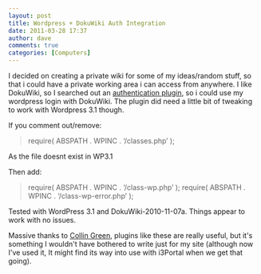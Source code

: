 ```yaml
---
layout: post
title: Wordpress + DokuWiki Auth Integration
date: 2011-03-28 17:37
author: dave
comments: true
categories: [Computers]
---
```

I decided on creating a private wiki for some of my ideas/random stuff, so that i could have a private working area i can access from anywhere. I like DokuWiki, so I searched out an <a href="http://keeyai.com/projects-and-releases/dokuwiki-tools/dokuwiki-and-wordpress-3x-authentication-integration/">authentication plugin</a>, so i could use my wordpress login with DokuWiki. The plugin did need a little bit of tweaking to work with Wordpress 3.1 though.

If you comment out/remove:
<blockquote>require( ABSPATH . WPINC . ‘/classes.php’ );</blockquote>
As the file doesnt exist in WP3.1

Then add:
<blockquote>require( ABSPATH . WPINC . ‘/class-wp.php’ );
require( ABSPATH . WPINC . ‘/class-wp-error.php’ );</blockquote>
Tested with WordPress 3.1 and DokuWiki-2010-11-07a. Things appear to work with no issues.

Massive thanks to <a href="http://keeyai.com/about/">Collin Green</a>, plugins like these are really useful, but it's something I wouldn't have bothered to write just for my site (although now I've used it, It might find its way into use with i3Portal when we get that going).
